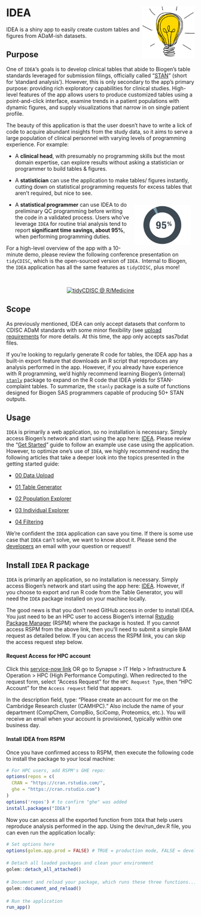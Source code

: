 
<!-- README.md is generated from README.Rmd. Please edit that file -->

# IDEA <a href='https://github.biogen.com/pages/biometrics/SEER/'><img src="man/figures/app_ICON.png" align="right" height="139"/></a>

IDEA is a shiny app to easily create custom tables and figures from
ADaM-ish datasets.

## Purpose

One of `IDEA`‘s goals is to develop clinical tables that abide to
Biogen’s table standards leveraged for submission filings, officially
called
“[STAN](https://biib.sharepoint.com/:w:/r/sites/ADSTCS/DS&G/_layouts/15/Doc.aspx?sourcedoc=%7B86cf7567-db46-4983-9a12-fdc63e77cf98%7D&action=view&wdAccPdf=0&wdparaid=688A3ED1&CID=B3A09B8B-6A35-4F43-A484-5E9EF88CD5FA&wdLOR=c8053EEAB-66ED-4CA0-9B71-331B73267CD8)”
(short for ’standard analysis’). However, this is only secondary to the
app’s primary purpose: providing rich exploratory capabilities for
clinical studies. High-level features of the app allows users to produce
customized tables using a point-and-click interface, examine trends in a
patient populations with dynamic figures, and supply visualizations that
narrow in on single patient profile.

The beauty of this application is that the user doesn’t have to write a
lick of code to acquire abundant insights from the study data, so it
aims to serve a large population of clinical personnel with varying
levels of programming experience. For example:

-   A **clinical head**, with presumably no programming skills but the
    most domain expertise, can explore results without asking a
    statistician or programmer to build tables & figures.

-   A **statistician** can use the application to make tables/ figures
    instantly, cutting down on statistical programming requests for
    excess tables that aren’t required, but nice to see.

<div class="floatting">

<img src="man/figures/pct_95_cropped.jpg" width="30%" style="float:right; padding:10px" />

-   A **statistical programmer** can use IDEA to do preliminary QC
    programming before writing the code in a validated process. Users
    who’ve leverage `IDEA` for routine trial analysis tend to report
    **significant time savings, about 95%**, when performing programming
    duties.

</div>

For a high-level overview of the app with a 10-minute demo, please
review the following conference presentation on `tidyCDISC`, which is
the open-sourced version of `IDEA.` Internal to Biogen, the `IDEA`
application has all the same features as `tidyCDISC`, plus more!

<br>

<center>

[![tidyCDISC @
R/Medicine](man/figures/tidyCDISC_RMedicine_thumbnail.png)](https://youtu.be/QeHSjw-vU3U?t=103)

</center>

## Scope

As previously mentioned, IDEA can only accept datasets that conform to
CDISC ADaM standards with some minor flexibility (see [upload
requirements](https://github.biogen.com/pages/biometrics/SEER/articles/x00_Data_Upload.html)
for more details. At this time, the app only accepts sas7bdat files.

If you’re looking to regularly generate R code for tables, the IDEA app
has a built-in export feature that downloads an R script that reproduces
any analysis performed in the app. However, if you already have
experience with R programming, we’d highly recommend learning Biogen’s
(internal)
[`stanly`](https://github.biogen.com/pages/biometrics/stanly/) package
to expand on the R code that IDEA yields for STAN-complaint tables. To
summarize, the `stanly` package is a suite of functions designed for
Biogen SAS programmers capable of producing 50+ STAN outputs.

## Usage

`IDEA` is primarily a web application, so no installation is necessary.
Simply access Biogen’s network and start using the app here:
[IDEA](https://awshpc22133.abc.amazon.biogen.com/IDEA/). Please review
the “[Get
Started](https://github.biogen.com/pages/biometrics/IDEA/articles/IDEA.html)”
guide to follow an example use case using the application. However, to
optimize one’s use of `IDEA`, we highly recommend reading the following
articles that take a deeper look into the topics presented in the
getting started guide:

-   [00 Data
    Upload](https://github.biogen.com/pages/biometrics/SEER/articles/x00_Data_Upload.html)

-   [01 Table
    Generator](https://github.biogen.com/pages/biometrics/SEER/articles/x01_Table_Generator.html)

-   [02 Population
    Explorer](https://github.biogen.com/pages/biometrics/SEER/articles/x02_Pop_Exp.html)

-   [03 Individual
    Explorer](https://github.biogen.com/pages/biometrics/SEER/articles/x03_Indv_Expl.html)

-   [04
    Filtering](https://github.biogen.com/pages/biometrics/SEER/articles/x04_Filtering.html)

We’re confident the `IDEA` application can save you time. If there is
some use case that `IDEA` can’t solve, we want to know about it. Please
send the
[developers](mailto:adshelp@digicomm.jira.com?subject=IDEA%20App%20Question/%20Request)
an email with your question or request!

## Install `IDEA` R package

`IDEA` is primarily an application, so no installation is necessary.
Simply access Biogen’s network and start using the app here:
[IDEA](https://awshpc22133.abc.amazon.biogen.com/IDEA/). However, if you
choose to export and run R code from the Table Generator, you will need
the `IDEA` package installed on your machine locally.

The good news is that you don’t need GitHub access in order to install
IDEA. You just need to be an HPC user to access Biogen’s internal
[Rstudio Package
Manager](http://cran.rstudio.com/client/#/repos/5/packages/IDEA)
(RSPM) where the package is hosted. If you cannot access RSPM from the
above link, then you’ll need to submit a simple BAM request as detailed
below. If you can access the RSPM link, you can skip the access request
step below.

#### Request Access for HPC account

Click this [service-now
link](https://biogen.service-now.com/it?id=sc_cat_item&sys_id=e9b6a50edb026380846573198c96197f)
OR go to Synapse &gt; IT Help &gt; Infrastructure & Operation &gt; HPC
(High Performance Computing). When redirected to the request form,
select “Access Request” for the `HPC Request Type`, then “HPC Account”
for the `Access request` field that appears.

In the description field, type: “Please create an account for me on the
Cambridge Research cluster (CAMHPC).” Also include the name of your
department (CompChem, CompBio, SciComp, Proteomics, etc.). You will
receive an email when your account is provisioned, typically within one
business day.

#### Install IDEA from RSPM

Once you have confirmed access to RSPM, then execute the following code
to install the package to your local machine:

``` r
# For HPC users, add RSPM's GHE repo:
options(repos = c(
  CRAN = "https://cran.rstudio.com/",
  ghe = "https://cran.rstudio.com")
)
options('repos') # to confirm "ghe" was added
install.packages("IDEA")
```

Now you can access all the exported function from `IDEA` that help users
reproduce analysis performed in the app. Using the dev/run\_dev.R file,
you can even run the application locally:

``` r
# Set options here
options(golem.app.prod = FALSE) # TRUE = production mode, FALSE = development mode

# Detach all loaded packages and clean your environment
golem::detach_all_attached()

# Document and reload your package, which runs these three functions...
golem::document_and_reload()

# Run the application 
run_app()
```
